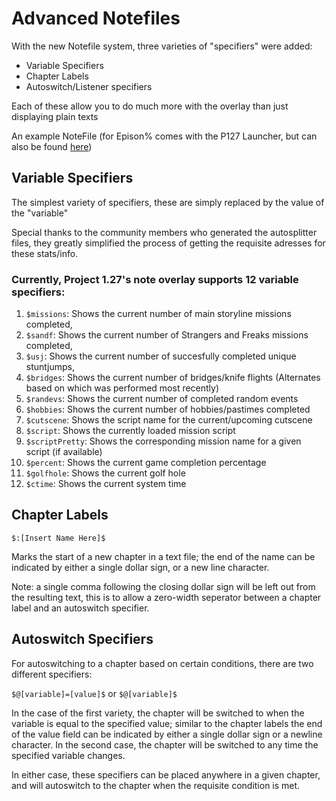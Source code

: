 # Advanced Notefiles
With the new Notefile system, three varieties of "specifiers" were added:
* Variable Specifiers
* Chapter Labels
* Autoswitch/Listener specifiers

Each of these allow you to do much more with the overlay than just displaying plain texts

An example NoteFile (for Epison% comes with the P127 Launcher, but can also be found [here]())

## Variable Specifiers
The simplest variety of specifiers, these are simply replaced by the value of the "variable"

Special thanks to the community members who generated the autosplitter files, they greatly simplified the process of getting the requisite adresses for these stats/info.

### Currently, Project 1.27's note overlay supports 12 variable specifiers:

1. `$missions`: Shows the current number of main storyline missions completed,
2. `$sandf`: Shows the current number of Strangers and Freaks missions completed,
3. `$usj`: Shows the current number of succesfully completed unique stuntjumps,
4. `$bridges`: Shows the current number of bridges/knife flights (Alternates based on which was performed most recently)
5. `$randevs`: Shows the current number of completed random events
6. `$hobbies`: Shows the current number of hobbies/pastimes completed
7. `$cutscene`: Shows the script name for the current/upcoming cutscene
8. `$script`: Shows the currently loaded mission script
9. `$scriptPretty`: Shows the corresponding mission name for a given script (if available)
10. `$percent`: Shows the current game completion percentage
11. `$golfhole`: Shows the current golf hole
12. `$ctime`: Shows the current system time


## Chapter Labels

  `$:[Insert Name Here]$`

Marks the start of a new chapter in a text file; the end of the name can be indicated by either a single dollar sign, or a new line character. 

Note: a single comma following the closing dollar sign will be left out from the resulting text, this is to allow a zero-width seperator between a chapter label and an autoswitch specifier.

## Autoswitch Specifiers

For autoswitching to a chapter based on certain conditions, there are two different specifiers:

  `$@[variable]=[value]$` or `$@[variable]$`

In the case of the first variety, the chapter will be switched to when the variable is equal to the specified value; similar to the chapter labels the end of the value field can be indicated by either a single dollar sign or a newline character. In the second case, the chapter will be switched to any time the specified variable changes. 

In either case, these specifiers can be placed anywhere in a given chapter, and will autoswitch to the chapter when the requisite condition is met.
